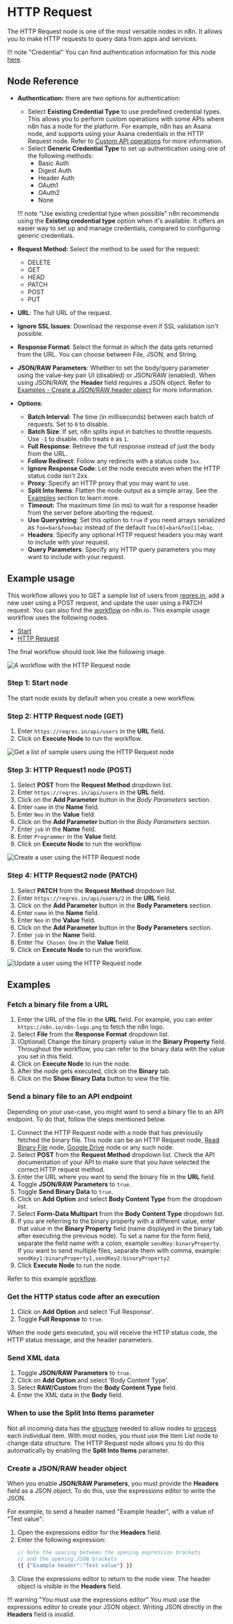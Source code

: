 # HTTP Request

The HTTP Request node is one of the most versatile nodes in n8n. It allows you to make HTTP requests to query data from apps and services.

!!! note "Credential"
    You can find authentication information for this node [here](/integrations/credentials/httpRequest/).


## Node Reference

- **Authentication:** there are two options for authentication:
	- Select **Existing Credential Type** to use predefined credential types. This allows you to perform custom operations with some APIs where n8n has a node for the platform. For example, n8n has an Asana node, and supports using your Asana credentials in the HTTP Request node. Refer to [Custom API operations](/integrations/custom-operations/) for more information.
	- Select **Generic Credential Type** to set up authentication using one of the following methods:
		- Basic Auth
		- Digest Auth
		- Header Auth
		- OAuth1
		- OAuth2
		- None
	
	!!! note "Use existing credential type when possible"
		n8n recommends using the **Existing credential type** option when it's available. It offers an easier way to set up and manage credentials, compared to configuring generic credentials.

- **Request Method:** Select the method to be used for the request:
	- DELETE
	- GET
	- HEAD
	- PATCH
	- POST
	- PUT
- **URL**: The full URL of the request.
- **Ignore SSL Issues**: Download the response even if SSL validation isn't possible.
- **Response Format**: Select the format in which the data gets returned from the URL. You can choose between File, JSON, and String.
- **JSON/RAW Parameters**: Whether to set the body/query parameter using the value-key pair UI (disabled) or JSON/RAW (enabled). When using JSON/RAW, the **Header** field requires a JSON object. Refer to [Examples - Create a JSON/RAW header object](#create-a-jsonraw-header-object) for more information.
- **Options**:
	- **Batch Interval**: The time (in milliseconds) between each batch of requests. Set to `0` to disable.
	- **Batch Size**: If set, n8n splits input in batches to throttle requests. Use `-1` to disable. n8n treats `0` as `1`.
	- **Full Response**: Retrieve the full response instead of just the body from the URL.
	- **Follow Redirect**: Follow any redirects with a status code `3xx`.
	- **Ignore Response Code**: Let the node execute even when the HTTP status code isn't 2xx.
	- **Proxy**: Specify an HTTP proxy that you may want to use.
	- **Split Into Items**: Flatten the node output as a simple array. See the [Examples](#examples) section to learn more.
	- **Timeout:** The maximum time (in ms) to wait for a response header from the server before aborting the request.
	- **Use Querystring**: Set this option to `true` if you need arrays serialized as `foo=bar&foo=baz` instead of the default `foo[0]=bar&foo[1]=baz`.
	- **Headers**: Specify any optional HTTP request headers you may want to include with your request.
	- **Query Parameters**: Specify any HTTP query parameters you may want to include with your request.

## Example usage

This workflow allows you to GET a sample list of users from [reqres.in](https://reqres.in/), add a new user using a POST request, and update the user using a PATCH request. You can also find the [workflow](https://n8n.io/workflows/602) on n8n.io. This example usage workflow uses the following nodes.

- [Start](/integrations/core-nodes/n8n-nodes-base.start/)
- [HTTP Request]()

The final workflow should look like the following image.

![A workflow with the HTTP Request node](/_images/integrations/core-nodes/httprequest/workflow.png)

### Step 1: Start node

The start node exists by default when you create a new workflow.


### Step 2: HTTP Request node (GET)

1. Enter `https://reqres.in/api/users` in the **URL** field.
2. Click on **Execute Node** to run the workflow.

![Get a list of sample users using the HTTP Request node](/_images/integrations/core-nodes/httprequest/httprequest_node.png)


### Step 3: HTTP Request1 node (POST)

1. Select **POST** from the **Request Method** dropdown list.
2. Enter `https://reqres.in/api/users` in the **URL** field.
3. Click on the **Add Parameter** button in the *Body Parameters* section.
4. Enter `name` in the **Name** field.
5. Enter `Neo` in the **Value** field.
6. Click on the **Add Parameter** button in the *Body Parameters* section.
7. Enter `job` in the **Name** field.
8. Enter `Programmer` in the **Value** field.
9. Click on **Execute Node** to run the workflow.

![Create a user using the HTTP Request node](/_images/integrations/core-nodes/httprequest/httprequest1_node.png)


### Step 4: HTTP Request2 node (PATCH)

1. Select **PATCH** from the **Request Method** dropdown list.
2. Enter `https://reqres.in/api/users/2` in the **URL** field.
3. Click on the **Add Parameter** button in the **Body Parameters** section.
4. Enter `name` in the **Name** field.
5. Enter `Neo` in the **Value** field.
6. Click on the **Add Parameter** button in the **Body Parameters** section.
7. Enter `job` in the **Name** field.
8. Enter `The Chosen One` in the **Value** field.
9. Click on **Execute Node** to run the workflow.

![Update a user using the HTTP Request node](/_images/integrations/core-nodes/httprequest/httprequest2_node.png)

## Examples

### Fetch a binary file from a URL

1. Enter the URL of the file in the **URL** field. For example, you can enter `https://n8n.io/n8n-logo.png` to fetch the n8n logo.
2. Select **File** from the **Response Format** dropdown list.
3. (Optional) Change the binary property value in the **Binary Property** field. Throughout the workflow, you can refer to the binary data with the value you set in this field.
4. Click on **Execute Node** to run the node.
5. After the node gets executed, click on the **Binary** tab.
6. Click on the **Show Binary Data** button to view the file.

### Send a binary file to an API endpoint

Depending on your use-case, you might want to send a binary file to an API endpoint. To do that, follow the steps mentioned below.

1. Connect the HTTP Request node with a node that has previously fetched the binary file. This node can be an HTTP Request node, [Read Binary File](/integrations/core-nodes/n8n-nodes-base.readBinaryFile/) node, [Google Drive](/integrations/nodes/n8n-nodes-base.googleDrive/) node or any such node.
2. Select **POST** from the **Request Method** dropdown list. Check the API documentation of your API to make sure that you have selected the correct HTTP request method.
3. Enter the URL where you want to send the binary file in the **URL** field.
4. Toggle **JSON/RAW Parameters** to `true`.
5. Toggle **Send Binary Data** to `true`.
6. Click on **Add Option** and select **Body Content Type** from the dropdown list.
7. Select **Form-Data Multipart** from the **Body Content Type** dropdown list.
8. If you are referring to the binary property with a different value, enter that value in the **Binary Property** field (name displayed in the binary tab after executing the previous node). To set a name for the form field, separate the field name with a colon, example `sendKey:binaryProperty`. If you want to send multiple files, separate them with comma, example: `sendKey1:binaryProperty1,sendKey2:binaryProperty2`
9. Click **Execute Node** to run the node.

Refer to this example [workflow](https://n8n.io/workflows/1338).

### Get the HTTP status code after an execution

1. Click on **Add Option** and select 'Full Response'.
2. Toggle **Full Response** to `true`.

When the node gets executed, you will receive the HTTP status code, the HTTP status message, and the header parameters.

### Send XML data

1. Toggle **JSON/RAW Parameters** to `true`.
2. Click on **Add Option** and select 'Body Content Type'.
3. Select **RAW/Custom** from the **Body Content Type** field.
4. Enter the XML data in the **Body** field.

### When to use the Split Into Items parameter

Not all incoming data has the [structure](/data/data-structure/) needed to allow nodes to [process](/data/data-structure/#data-flow) each individual item. With most nodes, you must use the Item List node to change data structure. The HTTP Request node allows you to do this automatically by enabling the **Split Into Items** parameter.

### Create a JSON/RAW header object

When you enable **JSON/RAW Parameters**, you must provide the **Headers** field as a JSON object. To do this, use the expressions editor to write the JSON.

For example, to send a header named "Example header", with a value of "Test value":

1. Open the expressions editor for the **Headers** field.
2. Enter the following expression:
	```js
	// Note the spacing between the opening expression brackets 
	// and the opening JSON brackets
	{{ {"Example header":"Test value"} }}
	```
3. Close the expressions editor to return to the node view. The header object is visible in the **Headers** field.

!!! warning "You must use the expressions editor"
	You must use the expressions editor to create your JSON object. Writing JSON directly in the **Headers** field is invalid.




